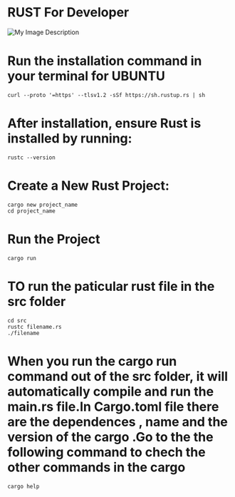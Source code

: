 # RUST For Developer

![My Image Description](https://external-preview.redd.it/announcing-rust-1-80-1-v0-x-d-Y1Pv5uu2Eh_7Ed1N0qkJqPf6qYHu3g1XDX9amZw.jpg?auto=webp&s=674b921c4a5871f7f2b58e506c6a2f06cc4f4ee1)

# Run the installation command in your terminal for UBUNTU

```
curl --proto '=https' --tlsv1.2 -sSf https://sh.rustup.rs | sh
```

# After installation, ensure Rust is installed by running:

```
rustc --version
```

# Create a New Rust Project:

```
cargo new project_name
cd project_name
```

# Run the Project

```
cargo run
```

# TO run the paticular rust file in the src folder

```
cd src
rustc filename.rs
./filename
```

# When you run the cargo run command out of the src folder, it will automatically compile and run the main.rs file.In Cargo.toml file there are the dependences , name and the version of the cargo .Go to the the following command to chech the other commands in the cargo

```
cargo help
```

